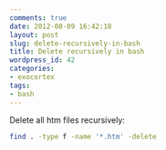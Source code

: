 ```yaml
---
comments: true
date: 2012-08-09 16:42:18
layout: post
slug: delete-recursively-in-bash
title: Delete recursively in bash
wordpress_id: 42
categories:
- exocortex
tags:
- bash
---
```


Delete all htm files recursively:  
```bash
find . -type f -name '*.htm' -delete
```
